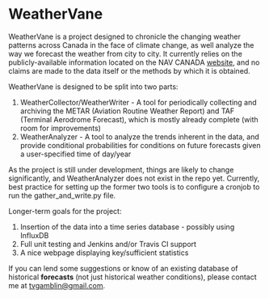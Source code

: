 # WeatherVane

WeatherVane is a project designed to chronicle the changing weather patterns across Canada in the face of climate change, as well analyze the way we forecast the weather from city to city. It currently relies on the publicly-available information located on the NAV CANADA [website](https://flightplanning.navcanada.ca/cgi-bin/CreePage.pl?Langue=anglais&NoSession=NS_Inconnu&Page=Fore-obs%2Fmetar-taf-map&TypeDoc=html), and no claims are made to the data itself or the methods by which it is obtained.

WeatherVane is designed to be split into two parts:

1. WeatherCollector/WeatherWriter - A tool for periodically collecting and archiving the METAR (Aviation Routine Weather Report) and TAF (Terminal Aerodrome Forecast), which is mostly already complete (with room for improvements)
2. WeatherAnalyzer - A tool to analyze the trends inherent in the data, and provide conditional probabilities for conditions on future forecasts given a user-specified time of day/year


As the project is still under development, things are likely to change significantly, and WeatherAnalyzer does not exist in the repo yet. Currently, best practice for setting up the former two tools is to configure a cronjob to run the gather_and_write.py file.

Longer-term goals for the project:

1. Insertion of the data into a time series database - possibly using InfluxDB
2. Full unit testing and Jenkins and/or Travis CI support
3. A nice webpage displaying key/sufficient statistics

If you can lend some suggestions or know of an existing database of historical **forecasts** (not just historical weather conditions), please contact me at tvgamblin@gmail.com.
